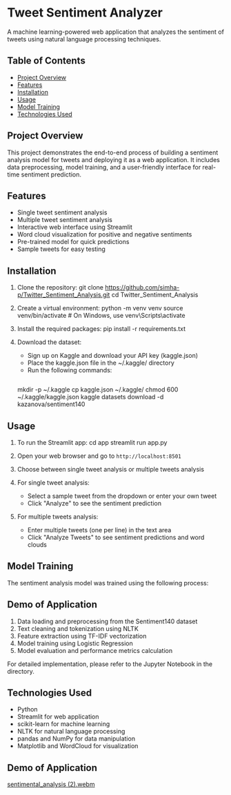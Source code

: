 # Tweet Sentiment Analyzer

A machine learning-powered web application that analyzes the sentiment of tweets using natural language processing techniques.

## Table of Contents
- [Project Overview](#project-overview)
- [Features](#features)
- [Installation](#installation)
- [Usage](#usage)
- [Model Training](#model-training)
- [Technologies Used](#technologies-used)

## Project Overview

This project demonstrates the end-to-end process of building a sentiment analysis model for tweets and deploying it as a web application. It includes data preprocessing, model training, and a user-friendly interface for real-time sentiment prediction.


## Features

- Single tweet sentiment analysis
- Multiple tweet sentiment analysis
- Interactive web interface using Streamlit
- Word cloud visualization for positive and negative sentiments
- Pre-trained model for quick predictions
- Sample tweets for easy testing

## Installation

1. Clone the repository:
git clone https://github.com/simha-p/Twitter_Sentiment_Analysis.git
cd Twitter_Sentiment_Analysis

2. Create a virtual environment:
python -m venv venv
source venv/bin/activate  # On Windows, use venv\Scripts\activate


3. Install the required packages:
pip install -r requirements.txt


4. Download the dataset:
   - Sign up on Kaggle and download your API key (kaggle.json)
   - Place the kaggle.json file in the ~/.kaggle/ directory
   - Run the following commands:
     ```
    mkdir -p ~/.kaggle
    cp kaggle.json ~/.kaggle/
    chmod 600 ~/.kaggle/kaggle.json
    kaggle datasets download -d kazanova/sentiment140
 

## Usage

1. To run the Streamlit app:
cd app
streamlit run app.py


2. Open your web browser and go to `http://localhost:8501`

3. Choose between single tweet analysis or multiple tweets analysis

4. For single tweet analysis:
   - Select a sample tweet from the dropdown or enter your own tweet
   - Click "Analyze" to see the sentiment prediction

5. For multiple tweets analysis:
   - Enter multiple tweets (one per line) in the text area
   - Click "Analyze Tweets" to see sentiment predictions and word clouds

## Model Training

The sentiment analysis model was trained using the following process:

## Demo of Application


1. Data loading and preprocessing from the Sentiment140 dataset
2. Text cleaning and tokenization using NLTK
3. Feature extraction using TF-IDF vectorization
4. Model training using Logistic Regression
5. Model evaluation and performance metrics calculation

For detailed implementation, please refer to the Jupyter Notebook in the  directory.

## Technologies Used

- Python 
- Streamlit for web application
- scikit-learn for machine learning
- NLTK for natural language processing
- pandas and NumPy for data manipulation
- Matplotlib and WordCloud for visualization

## Demo of Application
[sentimental_analysis (2).webm](https://github.com/user-attachments/assets/32ef4c1f-dda1-4a89-b285-bea4e2f11287)

